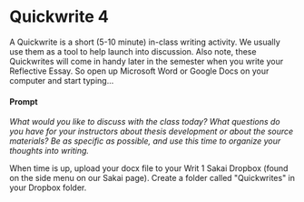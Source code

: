 # Quickwrite 4

A Quickwrite is a short (5-10 minute) in-class writing activity. We usually use them as a tool to help launch into discussion. Also note, these Quickwrites will come in handy later in the semester when you write your Reflective Essay. So open up Microsoft Word or Google Docs on your computer and start typing...

#### Prompt

*What would you like to discuss with the class today? What questions do you have for your instructors about thesis development or about the source materials? Be as specific as possible, and use this time to organize your thoughts into writing.*


When time is up, upload your docx file to your Writ 1 Sakai Dropbox (found on the side menu on our Sakai page). Create a folder called "Quickwrites" in your Dropbox folder.


